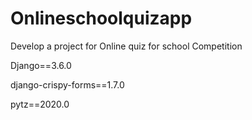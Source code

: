 # Onlineschoolquizapp
Develop a project for Online quiz for school Competition

Django==3.6.0

django-crispy-forms==1.7.0

pytz==2020.0
